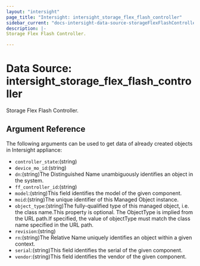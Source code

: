 ```yaml
---
layout: "intersight"
page_title: "Intersight: intersight_storage_flex_flash_controller"
sidebar_current: "docs-intersight-data-source-storageFlexFlashController"
description: |-
Storage Flex Flash Controller.

---
```


# Data Source: intersight_storage_flex_flash_controller
Storage Flex Flash Controller.

## Argument Reference
The following arguments can be used to get data of already created objects in Intersight appliance:
* `controller_state`:(string)
* `device_mo_id`:(string)
* `dn`:(string)The Distinguished Name unambiguously identifies an object in the system.
* `ff_controller_id`:(string)
* `model`:(string)This field identifies the model of the given component.
* `moid`:(string)The unique identifier of this Managed Object instance.
* `object_type`:(string)The fully-qualified type of this managed object, i.e. the class name.This property is optional. The ObjectType is implied from the URL path.If specified, the value of objectType must match the class name specified in the URL path.
* `revision`:(string)
* `rn`:(string)The Relative Name uniquely identifies an object within a given context.
* `serial`:(string)This field identifies the serial of the given component.
* `vendor`:(string)This field identifies the vendor of the given component.
